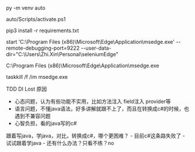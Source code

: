 py -m venv auto

auto/Scripts/activate.ps1

pip3 install -r requirements.txt

start 'C:\Program Files (x86)\Microsoft\Edge\Application\msedge.exe' --remote-debugging-port=9222 --user-data-dir="C:\Users\Zhi.Xin\Personal\seleniumEdge"

C:\Program Files (x86)\Microsoft\Edge\Application\msedge.exe

taskkill /f /im msedge.exe

TDD DI
Lost 原因
- 心态问题，认为有些功能不实用，比如方法注入 field注入 provider等
- 语言问题，不懂java语法，好多讲解就跟不上了，而且在转换成c#的时候，也遇到不兼容问题
- 心智负担，看的java写的c#

跟着写java，学java，对比，转换成c#，哪个更困难？
    - 目前c#这条路失败了
    - 试试跟着学java
    - 还有什么办法？只看不练？no